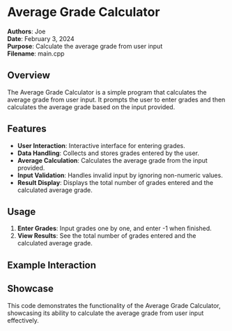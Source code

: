 # Average Grade Calculator

**Authors**: Joe<br>
**Date**: February 3, 2024  
**Purpose**: Calculate the average grade from user input  
**Filename**: main.cpp
## Overview

The Average Grade Calculator is a simple program that calculates the average grade from user input. It prompts the user to enter grades and then calculates the average grade based on the input provided.

## Features

- **User Interaction**: Interactive interface for entering grades.
- **Data Handling**: Collects and stores grades entered by the user.
- **Average Calculation**: Calculates the average grade from the input provided.
- **Input Validation**: Handles invalid input by ignoring non-numeric values.
- **Result Display**: Displays the total number of grades entered and the calculated average grade.

## Usage

1. **Enter Grades**: Input grades one by one, and enter -1 when finished.
2. **View Results**: See the total number of grades entered and the calculated average grade.

## Example Interaction



## Showcase

This code demonstrates the functionality of the Average Grade Calculator, showcasing its ability to calculate the average grade from user input effectively.
